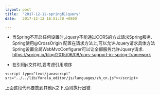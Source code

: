 ```yaml
---
layout: post
title:  "2017-12-12-spring和Jquery"
date:   2017-12-12 16:51:30 +0800

---
```

* 当Spring不开启任何设置时,Jquery不能通过CORS的方式请求Spring服务.
  Spring使用@CrossOrigin 配置在请求方法上,可以允许Jquery请求具体方法
  Spring设置全局WebMvcConfigurer可以让全部服务允许Jquery请求.
  https://spring.io/blog/2015/06/08/cors-support-in-spring-framework

* 在引用js文件时,要考虑引用顺序
````
<script type="text/javascript" src="../../lib/forala_editor/js/languages/zh_cn.js"></script>
````
上面这段代码要放到其他js之下,否则执行出错.

